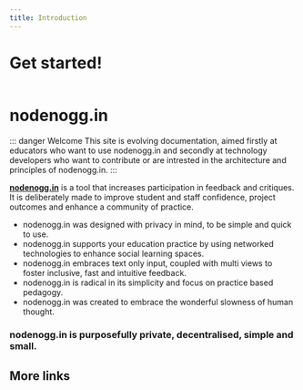 ```yaml
---
title: Introduction
---
```


# Get started!

<div class="card-grid">
<CardLink
title="Lets go! Click / Tap me"
  description="Dive straight in, if you are an educator this is for you to find out why nodenogg.in will improve your community of practice."
  href="/guide/getting-started"
/>
</div>

# nodenogg.in

::: danger Welcome
This site is evolving documentation, aimed firstly at educators who want to use nodenogg.in and secondly at technology developers who want to contribute or are intrested in the architecture and principles of nodenogg.in. 
:::

[**nodenogg.in**](https://nodenogg.in) is a tool that increases participation in feedback and critiques. It is deliberately made to improve student and staff confidence, project outcomes and enhance a community of practice.

- nodenogg.in was designed with privacy in mind, to be simple and quick to use.
- nodenogg.in supports your education practice by using networked technologies to enhance social learning spaces.
- nodenogg.in embraces text only input, coupled with multi views to foster inclusive, fast and intuitive feedback.
- nodenogg.in is radical in its simplicity and focus on practice based pedagogy.
- nodenogg.in was created to embrace the wonderful slowness of human thought.

### nodenogg.in is purposefully private, decentralised, simple and small.

## More links

<div class="card-grid">
<CardLink
  title="Roadmap"
  description="To see how nodenogg.in is evolving and how it will develop, see our Roadmap "
  href="/roadmap"
/>
<CardLink
  title="Principles"
  description="The Principles that guide how every decision behind how this product is made."
  href="/edtech/principles"
/>
<!-- <CardLink
  title="Architecture"
  description="For a deep dive into how nodenogg.in works, look through the Architecture documentation"
  href="/architecture/01-overview"
/>
<CardLink
  title="PhD Thesis"
  description="For a deep dive read how this project is built on foundational research done by Dr Adam Procter during his practise-based PhD."
  href="https://eprints.soton.ac.uk/476974/"
/> -->

</div>

<script setup>
import CardLink from './components/CardLink.vue'
</script>

<style>
.card-grid {
  display: grid;
  grid-template-columns: repeat(auto-fit, minmax(240px, 1fr));
  gap: 1rem;
}
</style>
